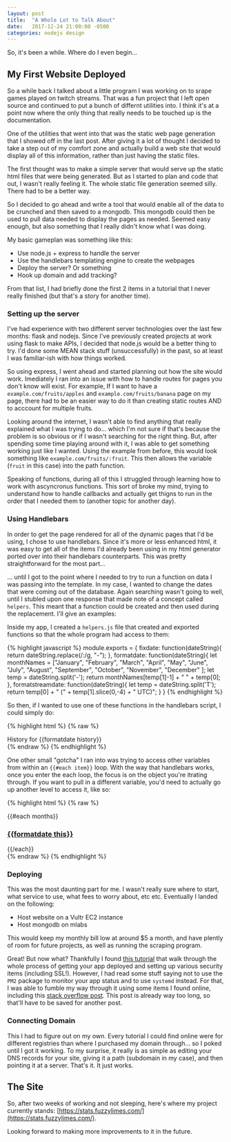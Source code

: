 ```yaml
---
layout: post
title:  "A Whole Lot to Talk About"
date:   2017-12-24 21:00:00 -0500
categories: nodejs design
---
```

So, it's been a while. Where do I even begin...

## My First Website Deployed
So a while back I talked about a little program I was working on to srape games played on twitch streams. That was a fun project that I left open source and continued to put a bunch of differnt utilities into. I think it's at a point now where the only thing that really needs to be touched up is the documentation.

One of the utilities that went into that was the static web page generation that I showed off in the last post. After giving it a lot of thought I decided to take a step out of my comfort zone and actually build a web site that would display all of this information, rather than just having the static files.

The first thought was to make a simple server that would serve up the static html files that were being generated. But as I started to plan and code that out, I wasn't really feeling it. The whole static file generation seemed silly. There had to be a better way.

So I decided to go ahead and write a tool that would enable all of the data to be crunched and then saved to a mongodb. This mongodb could then be used to pull data needed to display the pages as needed. Seemed easy enough, but also something that I really didn't know what I was doing.

My basic gameplan was something like this:
* Use node.js + express to handle the server
* Use the handlebars templating engine to create the webpages
* Deploy the server? Or something
* Hook up domain and add tracking?

From that list, I had briefly done the first 2 items in a tutorial that I never really finished (but that's a story for another time).

### Setting up the server
I've had experience with two different server technologies over the last few months: flask and nodejs. Since I've previously created projects at work using flask to make APIs, I decided that node.js would be a better thing to try. I'd done some MEAN stack stuff (unsuccessfully) in the past, so at least I was familiar-ish with how things worked.

So using express, I went ahead and started planning out how the site would work. Imediately I ran into an issue with how to handle routes for pages you don't know will exist. For example, If I want to have a `example.com/fruits/apples` and `example.com/fruits/banana` page on my page, there had to be an easier way to do it than creating static routes AND to acccount for multiple fruits.

Looking around the internet, I wasn't able to find anything that really explained what I was trying to do... which I'm not sure if that's because the problem is so obvious or if I wasn't searching for the right thing. But, after spending some time playing around with it, I was able to get something working just like I wanted. Using the example from before, this would look something like `example.com/fruits/:fruit`. This then allows the variable (`fruit` in this case) into the path function.

Speaking of functions, during all of this I struggled through learning how to work with ascyncronus functions. This sort of broke my mind, trying to understand how to handle callbacks and actually get thigns to run in the order that I needed them to (another topic for another day).

### Using Handlebars
In order to get the page rendered for all of the dynamic pages that I'd be using, I chose to use handlebars. Since it's more or less enhanced html, it was easy to get all of the items I'd already been using in my html generator ported over into their handlebars counterparts. This was pretty straightforward for the most part...

... until I got to the point where I needed to try to run a function on data I was passing into the template. In my case, I wanted to change the dates that were coming out of the database. Again searching wasn't going to well, until I stubled upon one response that made note of a concept called `helpers`. This meant that a function could be created and then used during the replacement. I'll give an examples:

Inside my app, I created a `helpers.js` file that created and exported functions so that the whole program had access to them:

{% highlight javascript %}
module.exports = {
    fixdate: function(dateString){
        return dateString.replace(/\:/g, "-");
    },
    formatdate: function(dateString){
        let monthNames = ["January", "February", "March", "April", "May", "June",
            "July", "August", "September", "October", "November", "December"
        ];
        let temp = dateString.split('-');
        return monthNames[temp[1]-1] + " " + temp[0];
    },
    formatstreamdate: function(dateString){
        let temp = dateString.split('T');
        return temp[0] + " (" + temp[1].slice(0,-4) + " UTC)";
    }
}
{% endhighlight %}

So then, if I wanted to use one of these functions in the handlebars script, I could simply do:

{% highlight html %}
{% raw %}
<div class="container mt-4">
    <div class="row justify-content-center">
        <div class="h3">History for {{formatdate history}}</div>
    </div>
</div>
{% endraw %}
{% endhighlight %}

One other small "gotcha" I ran into was trying to access other variables from within an `{{#each item}}` loop. With the way that handlebars works, once you enter the each loop, the focus is on the object you're itrating through. If you want to pull in a different variable, you'd need to actually go up another level to access it, like so:

{% highlight html %}
{% raw %}
<div class="container history-links">
    {{#each months}}
    <h3><a href="/streams/{{../user.lower_name}}/history/{{this}}">{{formatdate this}}</a></h3>
    {{/each}}
</div>
{% endraw %}
{% endhighlight %}

### Deploying
This was the most daunting part for me. I wasn't really sure where to start, what service to use, what fees to worry about, etc etc. Eventually I landed on the following:

* Host website on a Vultr EC2 instance
* Host mongodb on mlabs

This would keep my monthly bill low at around $5 a month, and have plently of room for future projects, as well as running the scraping program.

Great! But now what? Thankfully I found [this tutorial](https://code.lengstorf.com/deploy-nodejs-ssl-digitalocean/) that walk through the whole process of getting your app deployed and setting up various security items (including SSL!). However, I had read some stuff saying not to use the `PM2` package to monitor your app status and to use `systemd` instead. For that, I was able to fumble my way through it using some items I found online, including this [stack overflow post](https://stackoverflow.com/questions/36417528/how-to-auto-restart-node-app). This post is already way too long, so that'll have to be saved for another post.

### Connecting Domain
This I had to figure out on my own. Every tutorial I could find online were for different registries than where I purchased my domain through... so I poked until I got it working. To my surprise, it really is as simple as editing your DNS records for your site, giving it a path (subdomain in my case), and then pointing it at a server. That's it. It just works.

## The Site
So, after two weeks of working and not sleeping, here's where my project currently stands: [https://stats.fuzzylimes.com/](https://stats.fuzzylimes.com/).

Looking forward to making more improvements to it in the future.